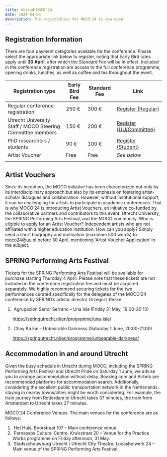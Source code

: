 ```yaml
---
title: Attend MOCO'24
date: 2024-04-04
description: The registration for MOCO'24 is now open
---
```


## Registration Information

There are four payment categories available for the conference. Please select the appropriate link below to register, noting that Early Bird rates apply until **30 April**, after which the Standard Fee will be in effect. Included in the conference registration are access to the full conference programme, opening drinks, lunches, as well as coffee and tea throughout the event.

| Registration type                                          | Early Bird Fee | Standard Fee | Link                                                                                                                                        |
| ---------------------------------------------------------- | -------------- | ------------ | ------------------------------------------------------------------------------------------------------------------------------------------- |
| Regular conference registration                            | 250 €          | 300 €        | [Register (Regular)](https://uusalesservices.uu.nl/moco24-conference-ticket-regular-standard-0)                                             |
| Utrecht University Staff / MOCO Steering Committee members | 150 €          | 200 €        | [Register (UU/Committee)](https://uusalesservices.uu.nl/moco24-conference-ticket-utrecht-university-staff-moco-steering-committee-standard) |
| PhD researchers / students                                 | 90 €           | 100 €        | [Register (Student)](https://uusalesservices.uu.nl/moco24-conference-ticket-phd-researchers-student-standard)                               |
| Artist Voucher                                             | Free           | Free         | _See below_                                                                                                                                 |
|                                                            |                |              |                                                                                                                                             |

## Artist Vouchers

Since its inception, the MOCO initiative has been characterized not only by its interdisciplinary approach but also by its emphasis on fostering artist-scholar dialogues and collaboration. However, without institutional support, it can be challenging for artists to participate in academic conferences. That is why MOCO’24 is introducing Artist Vouchers, an initiative co-funded by the collaborative partners and contributors to this event: Utrecht University, the SPRING Performing Arts Festival, and the MOCO community. Who is eligible to apply for an Artist Voucher? Independent artists who are not affiliated with a higher education institution. How can you apply? Simply send a short biography and motivation (maximum 500 words) to [moco24@uu.nl](mailto:moco24@uu.nl) before 30 April, mentioning ‘Artist Voucher Application’ in the subject.

## SPRING Performing Arts Festival

Tickets for the SPRING Performing Arts Festival will be available for purchase starting Thursday 4 April. Please note that these tickets are not included in the conference registration fee and must be acquired separately. We highly recommend securing tickets for the two performances curated specifically for the delegates of the MOCO’24 conference by SPRING’s artistic director Grzegorz Reske:

1. ​ Agrupación Senor Serrano – Una Isla (Friday 31 May, 19:00-20:10)

   https://springutrecht.nl/en/programme/una-isla/

1. ​ Choy Ka Fai – Unbearable Darkness (Saturday 1 June, 20:00-21:00)

   https://springutrecht.nl/en/programme/unbearable-darkness/

## Accommodation in and around Utrecht

Given the busy schedule in Utrecht during MOCO, including the SPRING Performing Arts Festival and Utrecht Pride on Saturday 1 June, we advise you to arrange accommodation without delay. Booking.com and Airbnb are recommended platforms for accommodation search. Additionally, considering the excellent public transportation network in the Netherlands, staying in nearby towns/cities might be worth considering. For example, the train journey from Rotterdam to Utrecht takes 37 minutes, the train from Amsterdam to Utrecht takes 27 minutes.

MOCO’24 Conference Venues: The main venues for the conference are as follows:

1. ​ Het Huis, Boorstraat 107 – Main conference venue.
2. ​ Parnassos Cultural Centre, Kruisstraat 20 – Venue for the Practice Works programme on Friday afternoon, 31 May.
3. ​ Stadsschouwburg Utrecht / Utrecht City Theatre, Lucasbolwerk 24 – Main venue of the SPRING Performing Arts Festival.
